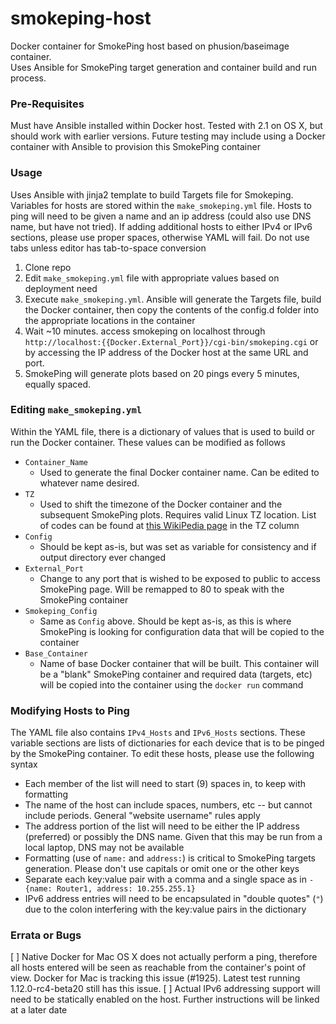 # smokeping-host
Docker container for SmokePing host based on phusion/baseimage container.  
Uses Ansible for SmokePing target generation and container build and run process.

### Pre-Requisites
Must have Ansible installed within Docker host.  Tested with 2.1 on OS X, but should work with earlier versions.  Future testing may include using a Docker container with Ansible to provision this SmokePing container

### Usage
Uses Ansible with jinja2 template to build Targets file for Smokeping.  Variables for hosts are stored within the `make_smokeping.yml` file.
Hosts to ping will need to be given a name and an ip address (could also use DNS name, but have not tried).  If adding additional hosts to either IPv4 or IPv6 sections, please use proper spaces, otherwise YAML will fail.  Do not use tabs unless editor has tab-to-space conversion

1. Clone repo
2. Edit `make_smokeping.yml` file with appropriate values based on deployment need
3. Execute `make_smokeping.yml`.  Ansible will generate the Targets file, build the Docker container, then copy the contents of the config.d folder into the appropriate locations in the container
4. Wait ~10 minutes.  access smokeping on localhost through `http://localhost:{{Docker.External_Port}}/cgi-bin/smokeping.cgi` or by accessing the IP address of the Docker host at the same URL and port.
5. SmokePing will generate plots based on 20 pings every 5 minutes, equally spaced.

### Editing `make_smokeping.yml`
Within the YAML file, there is a dictionary of values that is used to build or run the Docker container.  These values can be modified as follows

* `Container_Name`
  * Used to generate the final Docker container name.  Can be edited to whatever name desired.
* `TZ`
  * Used to shift the timezone of the Docker container and the subsequent SmokePing plots.  Requires valid Linux TZ location.  List of codes can be found at [this WikiPedia page](https://en.wikipedia.org/wiki/List_of_tz_database_time_zones) in the TZ column
* `Config`
  * Should be kept as-is, but was set as variable for consistency and if output directory ever changed
* `External_Port`
  * Change to any port that is wished to be exposed to public to access SmokePing page.  Will be remapped to 80 to speak with the SmokePing container
* `Smokeping_Config`
  * Same as `Config` above.  Should be kept as-is, as this is where SmokePing is looking for configuration data that will be copied to the container
* `Base_Container`
  * Name of base Docker container that will be built.  This container will be a "blank" SmokePing container and required data (targets, etc) will be copied into the container using the `docker run` command

### Modifying Hosts to Ping
The YAML file also contains `IPv4_Hosts` and `IPv6_Hosts` sections.  These variable sections are lists of dictionaries for each device that is to be pinged by the SmokePing container.  To edit these hosts, please use the following syntax

* Each member of the list will need to start (9) spaces in, to keep with formatting
* The name of the host can include spaces, numbers, etc -- but cannot include periods.  General "website username" rules apply
* The address portion of the list will need to be either the IP address (preferred) or possibly the DNS name.  Given that this may be run from a local laptop, DNS may not be available
* Formatting (use of `name:` and `address:`) is critical to SmokePing targets generation.  Please don't use capitals or omit one or the other keys
* Separate each key:value pair with a comma and a single space as in `- {name: Router1, address: 10.255.255.1}`
* IPv6 address entries will need to be encapsulated in "double quotes" (`"`) due to the colon interfering with the key:value pairs in the dictionary

### Errata or Bugs
[ ] Native Docker for Mac OS X does not actually perform a ping, therefore all hosts entered will be seen as reachable from the container's point of view.  Docker for Mac is tracking this issue (#1925).  Latest test running 1.12.0-rc4-beta20 still has this issue.
[ ] Actual IPv6 addressing support will need to be statically enabled on the host.  Further instructions will be linked at a later date
